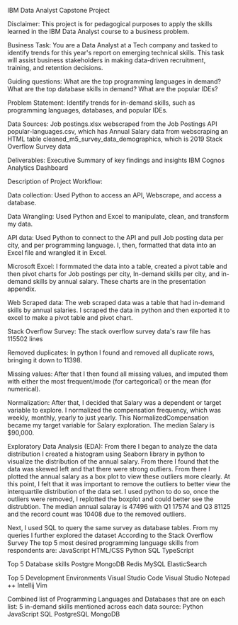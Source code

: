 IBM Data Analyst Capstone Project

Disclaimer:
  This project is for pedagogical purposes to apply the skills learned in the IBM Data Analyst course to a business problem.


Business Task:
  You are a Data Analyst at a Tech company and tasked to identify trends for this year's report on emerging technical skills. This task will assist business stakeholders in making data-driven recruitment, training, and     retention decisions.

Guiding questions:
	What are the top programming languages in demand?
	What are the top database skills in demand?
	What are the popular IDEs?

Problem Statement:
	Identify trends for in-demand skills, such as programming languages, databases, and popular IDEs.

Data Sources:
  Job postings.xlsx webscraped from the Job Postings API
  popular-languages.csv, which has Annual Salary data from webscraping an HTML table
  cleaned_m5_survey_data_demographics, which is 2019 Stack Overflow Survey data

Deliverables:
  Executive Summary of key findings and insights
  IBM Cognos Analytics Dashboard
  
Description of Project Workflow:

Data collection:
  Used Python to access an API, Webscrape, and access a database.

Data Wrangling:
  Used Python and Excel to manipulate, clean, and transform my data.

API data:
  Used Python to connect to the API and pull Job posting data per city, and per programming language. I, then, formatted that data into an Excel file and wrangled it in Excel.

Microsoft Excel:
  I formmated the data into a table, created a pivot table and then pivot charts for Job postings per city, In-demand skills per city, and in-demand skills by annual salary. These charts are in the presentation appendix.

Web Scraped data:
  The web scraped data was a table that had in-demand skills by annual salaries. I scraped the data in python and then exported it to excel to make a pivot table and pivot chart.

Stack Overflow Survey:
  The stack overflow survey data's raw file has 115502 lines

Removed duplicates:
  In python I found and removed all duplicate rows, bringing it down to 11398.

Missing values:
  After that I then found all missing values, and imputed them with either the most frequent/mode (for cartegorical) or the mean (for numerical).

Normalization:
  After that, I decided that Salary was a dependent or target variable to explore. I normalized the compensation frequency, which was weekly, monthly, yearly to just yearly. This NormalizedCompensation became my target 
  variable for Salary exploration. The median Salary is $90,000.

Exploratory Data Analysis (EDA):
  From there I began to analyze the data distribution
  I created a histogram using Seaborn library in python to visualize the distribution of the annual salary. From there I found that the data was skewed left and that there were strong outliers.
  From there I plotted the annual salary as a box plot to view these outliers more clearly.
  At this point, I felt that it was important to remove the outliers to better view the interquartile distribution of the data set.
  I used python to do so, once the outliers were removed, I  replotted the boxplot and could better see the distrubtion.
  The median annual salaray is 47496 with Q1 17574 and Q3 81125 and the record count was 10408 due to the removed outliers. 

  Next, I used SQL to query the same survey as database tables. From my queries I further explored the dataset
  According to the Stack Overflow Survey
  The top 5 most desired programming language skills from respondents are:
	JavaScript
	HTML/CSS
	Python
	SQL
	TypeScript

  Top 5 Database skills
	Postgre
	MongoDB
	Redis
	MySQL
	ElasticSearch

  Top 5 Development Environments
	Visual Studio Code
	Visual Studio
	Notepad ++
	Intellij
	Vim

  Combined list of Programming Languages and Databases that are on each list:
  5 in-demand skills mentioned across each data source:
       Python
       JavaScript
       SQL
       PostgreSQL
       MongoDB
